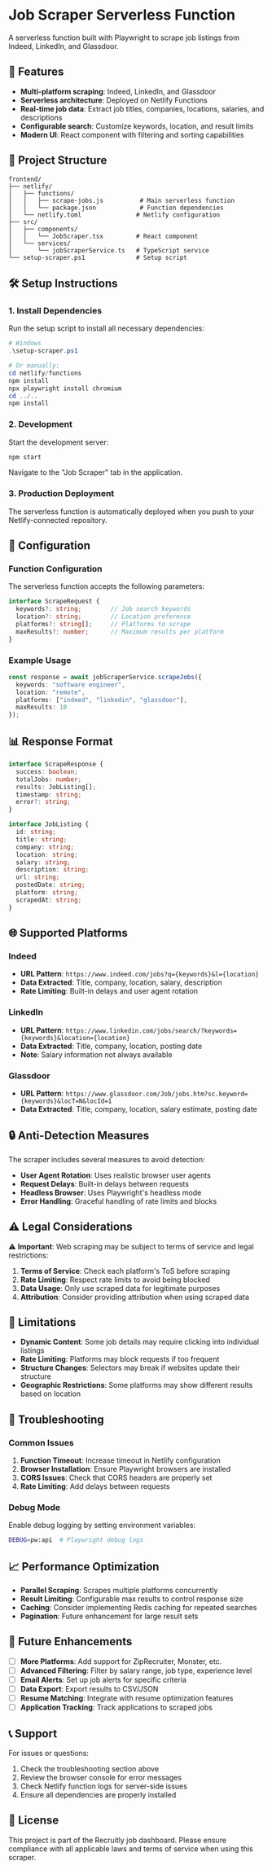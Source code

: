 # Job Scraper Serverless Function

A serverless function built with Playwright to scrape job listings from Indeed, LinkedIn, and Glassdoor.

## 🚀 Features

- **Multi-platform scraping**: Indeed, LinkedIn, and Glassdoor
- **Serverless architecture**: Deployed on Netlify Functions
- **Real-time job data**: Extract job titles, companies, locations, salaries, and descriptions
- **Configurable search**: Customize keywords, location, and result limits
- **Modern UI**: React component with filtering and sorting capabilities

## 📁 Project Structure

```
frontend/
├── netlify/
│   ├── functions/
│   │   ├── scrape-jobs.js          # Main serverless function
│   │   └── package.json            # Function dependencies
│   └── netlify.toml               # Netlify configuration
├── src/
│   ├── components/
│   │   └── JobScraper.tsx         # React component
│   └── services/
│       └── jobScraperService.ts   # TypeScript service
└── setup-scraper.ps1              # Setup script
```

## 🛠️ Setup Instructions

### 1. Install Dependencies

Run the setup script to install all necessary dependencies:

```powershell
# Windows
.\setup-scraper.ps1

# Or manually:
cd netlify/functions
npm install
npx playwright install chromium
cd ../..
npm install
```

### 2. Development

Start the development server:

```bash
npm start
```

Navigate to the "Job Scraper" tab in the application.

### 3. Production Deployment

The serverless function is automatically deployed when you push to your Netlify-connected repository.

## 🔧 Configuration

### Function Configuration

The serverless function accepts the following parameters:

```typescript
interface ScrapeRequest {
  keywords?: string;        // Job search keywords
  location?: string;        // Location preference
  platforms?: string[];     // Platforms to scrape
  maxResults?: number;      // Maximum results per platform
}
```

### Example Usage

```typescript
const response = await jobScraperService.scrapeJobs({
  keywords: "software engineer",
  location: "remote",
  platforms: ["indeed", "linkedin", "glassdoor"],
  maxResults: 10
});
```

## 📊 Response Format

```typescript
interface ScrapeResponse {
  success: boolean;
  totalJobs: number;
  results: JobListing[];
  timestamp: string;
  error?: string;
}

interface JobListing {
  id: string;
  title: string;
  company: string;
  location: string;
  salary: string;
  description: string;
  url: string;
  postedDate: string;
  platform: string;
  scrapedAt: string;
}
```

## 🌐 Supported Platforms

### Indeed
- **URL Pattern**: `https://www.indeed.com/jobs?q={keywords}&l={location}`
- **Data Extracted**: Title, company, location, salary, description
- **Rate Limiting**: Built-in delays and user agent rotation

### LinkedIn
- **URL Pattern**: `https://www.linkedin.com/jobs/search/?keywords={keywords}&location={location}`
- **Data Extracted**: Title, company, location, posting date
- **Note**: Salary information not always available

### Glassdoor
- **URL Pattern**: `https://www.glassdoor.com/Job/jobs.htm?sc.keyword={keywords}&locT=N&locId=1`
- **Data Extracted**: Title, company, location, salary estimate, posting date

## 🔒 Anti-Detection Measures

The scraper includes several measures to avoid detection:

- **User Agent Rotation**: Uses realistic browser user agents
- **Request Delays**: Built-in delays between requests
- **Headless Browser**: Uses Playwright's headless mode
- **Error Handling**: Graceful handling of rate limits and blocks

## ⚠️ Legal Considerations

⚠️ **Important**: Web scraping may be subject to terms of service and legal restrictions:

1. **Terms of Service**: Check each platform's ToS before scraping
2. **Rate Limiting**: Respect rate limits to avoid being blocked
3. **Data Usage**: Only use scraped data for legitimate purposes
4. **Attribution**: Consider providing attribution when using scraped data

## 🚨 Limitations

- **Dynamic Content**: Some job details may require clicking into individual listings
- **Rate Limiting**: Platforms may block requests if too frequent
- **Structure Changes**: Selectors may break if websites update their structure
- **Geographic Restrictions**: Some platforms may show different results based on location

## 🔧 Troubleshooting

### Common Issues

1. **Function Timeout**: Increase timeout in Netlify configuration
2. **Browser Installation**: Ensure Playwright browsers are installed
3. **CORS Issues**: Check that CORS headers are properly set
4. **Rate Limiting**: Add delays between requests

### Debug Mode

Enable debug logging by setting environment variables:

```bash
DEBUG=pw:api  # Playwright debug logs
```

## 📈 Performance Optimization

- **Parallel Scraping**: Scrapes multiple platforms concurrently
- **Result Limiting**: Configurable max results to control response size
- **Caching**: Consider implementing Redis caching for repeated searches
- **Pagination**: Future enhancement for large result sets

## 🔮 Future Enhancements

- [ ] **More Platforms**: Add support for ZipRecruiter, Monster, etc.
- [ ] **Advanced Filtering**: Filter by salary range, job type, experience level
- [ ] **Email Alerts**: Set up job alerts for specific criteria
- [ ] **Data Export**: Export results to CSV/JSON
- [ ] **Resume Matching**: Integrate with resume optimization features
- [ ] **Application Tracking**: Track applications to scraped jobs

## 📞 Support

For issues or questions:
1. Check the troubleshooting section above
2. Review the browser console for error messages
3. Check Netlify function logs for server-side issues
4. Ensure all dependencies are properly installed

## 📄 License

This project is part of the Recruitly job dashboard. Please ensure compliance with all applicable laws and terms of service when using this scraper.

